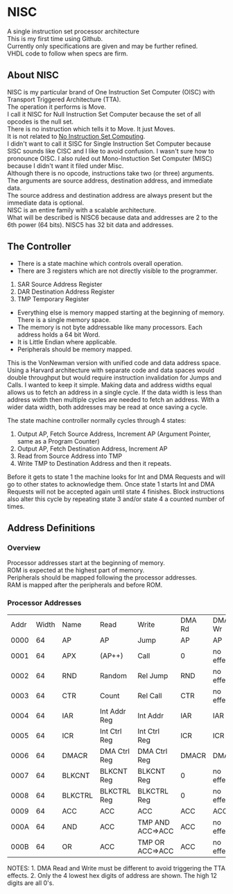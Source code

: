 # NISC
A single instruction set processor architecture  
This is my first time using Github.  
Currently only specifications are given and may be further refined.  
VHDL code to follow when specs are firm.
## About NISC
NISC is my particular brand of One Instruction Set Computer (OISC) with Transport Triggered Architecture (TTA).  
The operation it performs is Move.  
I call it NISC for Null Instruction Set Computer because the set of all opcodes is the null set.  
There is no instruction which tells it to Move. It just Moves.  
It is not related to [No Instruction Set Computing](https://en.wikipedia.org/wiki/No_instruction_set_computing).  
I didn't want to call it SISC for Single Instruction Set Computer because SISC sounds like CISC and I like to avoid confusion. I wasn't sure how to pronounce OISC. I also ruled out Mono-Instuction Set Computer (MISC) because I didn't want it filed under Misc.  
Although there is no opcode, instructions take two (or three) arguments.  
The arguments are source address, destination address, and immediate data.  
The source address and destination address are always present but the immediate data is optional.  
NISC is an entire family with a scalable architecture.  
What will be described is NISC6 because data and addresses are 2 to the 6th power (64 bits). NISC5 has 32 bit data and addresses. 
## The Controller
- There is a state machine which controls overall operation.
- There are 3 registers which are not directly visible to the programmer.
 1. SAR Source Address Register
 2. DAR Destination Address Register
 3. TMP Temporary Register
- Everything else is memory mapped starting at the beginning of memory. There is a single memory space.
- The memory is not byte addressable like many processors. Each address holds a 64 bit Word.
- It is Little Endian where applicable.
- Peripherals should be memory mapped.
 
This is the VonNewman version with unified code and data address space.
Using a Harvard architecture with separate code and data spaces would double throughput but would require instruction invalidation for Jumps and Calls. I wanted to keep it simple.
Making data and address widths equal allows us to fetch an address in a single cycle. If the data width is less than address width then multiple cycles are needed to fetch an address. With a wider data width, both addresses may be read at once saving a cycle.

The state machine controller normally cycles through 4 states:
 1. Output AP, Fetch Source Address, Increment AP (Argument Pointer, same as a Program Counter)
 2. Output AP, Fetch Destination Address, Increment AP
 3. Read from Source Address into TMP
 4. Write TMP to Destination Address
and then it repeats.

Before it gets to state 1 the machine looks for Int and DMA Requests and will go to other states to acknowledge them. Once state 1 starts Int and DMA Requests will not be accepted again until state 4 finishes. Block instructions also alter this cycle by repeating state 3 and/or state 4 a counted number of times.
## Address Definitions
### Overview
Processor addresses start at the beginning of memory.  
ROM is expected at the highest part of memory.  
Peripherals should be mapped following the processor addresses.  
RAM is mapped after the peripherals and before ROM.  
### Processor Addresses
<table>
    <tr>
    <td>Addr</td><td>Width</td><td>Name</td><td>Read</td><td>Write</td><td>DMA Rd</td><td>DMA Wr</td>
    </tr>
<tr>
<td>0000</td><td>64</td><td>AP</td><td>AP</td><td>Jump</td><td>AP</td><td>AP</td>
</tr>
<tr>
<td>0001</td><td>64</td><td>APX</td><td>(AP++)</td><td>Call</td><td>0</td><td>no effect</td>
</tr>
<tr>
<td>0002</td><td>64</td><td>RND</td><td>Random</td><td>Rel Jump</td><td>RND</td><td>no effect</td>
</tr>
<tr>
<td>0003</td><td>64</td><td>CTR</td><td>Count</td><td> Rel Call</td><td>CTR</td><td>no effect</td>
</tr>
<tr>
<td>0004</td><td>64</td><td>IAR</td><td>Int Addr Reg</td><td>Int Addr</td><td>IAR</td><td>IAR</td>
</tr>
<tr>
<td>0005</td><td>64</td><td>ICR</td><td>Int Ctrl Reg</td><td>Int Ctrl Reg</td><td>ICR</td><td>ICR</td>
</tr>
<tr>
<td>0006</td><td>64</td><td>DMACR</td><td>DMA Ctrl Reg</td><td>DMA Ctrl Reg</td><td>DMACR</td><td>DMACR</td>
</tr>
<tr>
<td>0007</td><td>64</td><td>BLKCNT</td><td> BLKCNT Reg</td><td>BLKCNT Reg</td><td>0</td><td>no effect</td>
</tr>
<tr>
<td>0008</td><td>64</td><td>BLKCTRL</td><td>BLKCTRL Reg</td><td> BLKCTRL Reg</td><td>0</td><td>no effect</td>
</tr>
<tr>
<td>0009</td><td>64</td><td>ACC</td><td>ACC</td><td> ACC</td><td> ACC</td><td>ACC</td>
</tr>
<tr>
<td>000A</td><td>64</td><td>AND</td><td>ACC</td><td> TMP AND ACC=>ACC</td><td> ACC</td><td>no effect</td>
</tr>
<tr>
<td>000B</td><td>64</td><td>OR</td><td> ACC</td><td> TMP OR ACC=>ACC</td><td> ACC</td><td> no effect</td>
</tr>
</table>
NOTES:
  1. DMA Read and Write must be different to avoid triggering the TTA effects.
  2. Only the 4 lowest hex digits of address are shown. The high 12 digits are all 0's.
  
